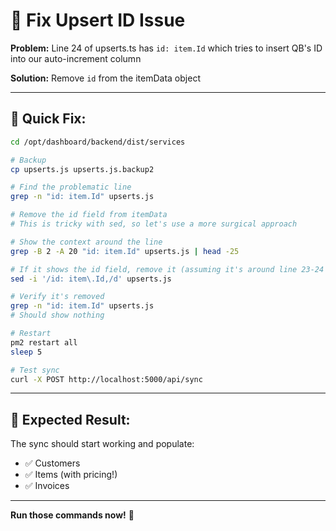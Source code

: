 # 🔧 Fix Upsert ID Issue

**Problem:** Line 24 of upserts.ts has `id: item.Id` which tries to insert QB's ID into our auto-increment column

**Solution:** Remove `id` from the itemData object

---

## 🚀 **Quick Fix:**

```bash
cd /opt/dashboard/backend/dist/services

# Backup
cp upserts.js upserts.js.backup2

# Find the problematic line
grep -n "id: item.Id" upserts.js

# Remove the id field from itemData
# This is tricky with sed, so let's use a more surgical approach

# Show the context around the line
grep -B 2 -A 20 "id: item.Id" upserts.js | head -25

# If it shows the id field, remove it (assuming it's around line 23-24 in the compiled JS)
sed -i '/id: item\.Id,/d' upserts.js

# Verify it's removed
grep -n "id: item.Id" upserts.js
# Should show nothing

# Restart
pm2 restart all
sleep 5

# Test sync
curl -X POST http://localhost:5000/api/sync
```

---

## 🎯 **Expected Result:**

The sync should start working and populate:
- ✅ Customers
- ✅ Items (with pricing!)
- ✅ Invoices

---

**Run those commands now!** 🚀

